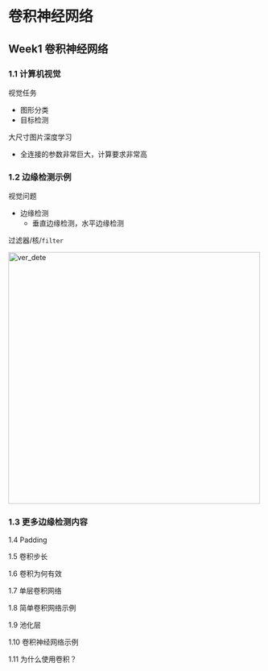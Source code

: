 # 卷积神经网络


## Week1 卷积神经网络

### 1.1  计算机视觉

视觉任务
- 图形分类
- 目标检测

大尺寸图片深度学习
- 全连接的参数非常巨大，计算要求非常高






### 1.2  边缘检测示例

视觉问题
- 边缘检测
    - 垂直边缘检测，水平边缘检测

过滤器/核/`filter`


<img width="500" alt="ver_dete" src="https://user-images.githubusercontent.com/41643043/60310464-90c46180-9985-11e9-84a7-d58bc0db74f4.png">






### 1.3  更多边缘检测内容

1.4  Padding

1.5  卷积步长

1.6  卷积为何有效

1.7  单层卷积网络

1.8  简单卷积网络示例

1.9  池化层

1.10  卷积神经网络示例

1.11  为什么使用卷积？











